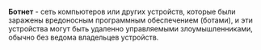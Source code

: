 **Ботнет** - сеть компьютеров или других устройств, которые были заражены вредоносным программным обеспечением (ботами), и эти устройства могут быть удаленно управляемыми злоумышленниками, обычно без ведома владельцев устройств.
